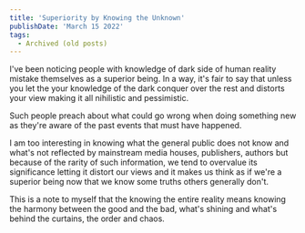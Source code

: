 ```yaml
---
title: 'Superiority by Knowing the Unknown'
publishDate: 'March 15 2022'
tags:
  - Archived (old posts)
---
```


I've been noticing people with knowledge of dark side of human reality mistake themselves as a superior being. In a way, it's fair to say that unless you let the your knowledge of the dark conquer over the rest and distorts your view making it all nihilistic and pessimistic.

Such people preach about what could go wrong when doing something new as they're aware of the past events that must have happened.

I am too interesting in knowing what the general public does not know and what's not reflected by mainstream media houses, publishers, authors but because of the rarity of such information, we tend to overvalue its significance letting it distort our views and it makes us think as if we're a superior being now that we know some truths others generally don't.

This is a note to myself that the knowing the entire reality means knowing the harmony between the good and the bad, what's shining and what's behind the curtains, the order and chaos.
